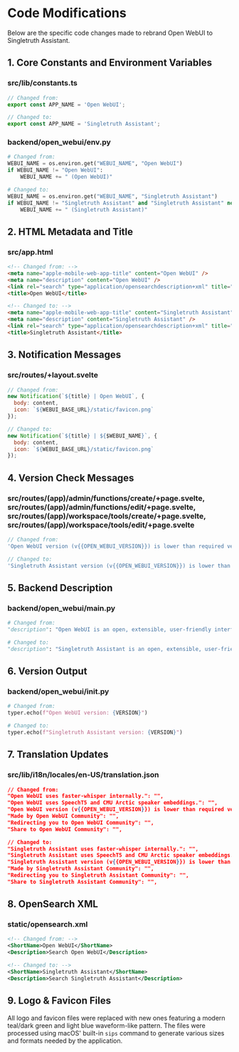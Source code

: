 # Code Modifications

Below are the specific code changes made to rebrand Open WebUI to Singletruth Assistant.

## 1. Core Constants and Environment Variables

### src/lib/constants.ts
```typescript
// Changed from:
export const APP_NAME = 'Open WebUI';

// Changed to:
export const APP_NAME = 'Singletruth Assistant';
```

### backend/open_webui/env.py
```python
# Changed from:
WEBUI_NAME = os.environ.get("WEBUI_NAME", "Open WebUI")
if WEBUI_NAME != "Open WebUI":
    WEBUI_NAME += " (Open WebUI)"

# Changed to:
WEBUI_NAME = os.environ.get("WEBUI_NAME", "Singletruth Assistant")
if WEBUI_NAME != "Singletruth Assistant" and "Singletruth Assistant" not in WEBUI_NAME:
    WEBUI_NAME += " (Singletruth Assistant)"
```

## 2. HTML Metadata and Title

### src/app.html
```html
<!-- Changed from: -->
<meta name="apple-mobile-web-app-title" content="Open WebUI" />
<meta name="description" content="Open WebUI" />
<link rel="search" type="application/opensearchdescription+xml" title="Open WebUI" href="/opensearch.xml" />
<title>Open WebUI</title>

<!-- Changed to: -->
<meta name="apple-mobile-web-app-title" content="Singletruth Assistant" />
<meta name="description" content="Singletruth Assistant" />
<link rel="search" type="application/opensearchdescription+xml" title="Singletruth Assistant" href="/opensearch.xml" />
<title>Singletruth Assistant</title>
```

## 3. Notification Messages

### src/routes/+layout.svelte
```javascript
// Changed from:
new Notification(`${title} | Open WebUI`, {
  body: content,
  icon: `${WEBUI_BASE_URL}/static/favicon.png`
});

// Changed to:
new Notification(`${title} | ${$WEBUI_NAME}`, {
  body: content,
  icon: `${WEBUI_BASE_URL}/static/favicon.png`
});
```

## 4. Version Check Messages

### src/routes/(app)/admin/functions/create/+page.svelte, src/routes/(app)/admin/functions/edit/+page.svelte, src/routes/(app)/workspace/tools/create/+page.svelte, src/routes/(app)/workspace/tools/edit/+page.svelte
```javascript
// Changed from:
'Open WebUI version (v{{OPEN_WEBUI_VERSION}}) is lower than required version (v{{REQUIRED_VERSION}})'

// Changed to:
'Singletruth Assistant version (v{{OPEN_WEBUI_VERSION}}) is lower than required version (v{{REQUIRED_VERSION}})'
```

## 5. Backend Description

### backend/open_webui/main.py
```python
# Changed from:
"description": "Open WebUI is an open, extensible, user-friendly interface for AI that adapts to your workflow."

# Changed to:
"description": "Singletruth Assistant is an open, extensible, user-friendly interface for AI that adapts to your workflow."
```

## 6. Version Output

### backend/open_webui/__init__.py
```python
# Changed from:
typer.echo(f"Open WebUI version: {VERSION}")

# Changed to:
typer.echo(f"Singletruth Assistant version: {VERSION}")
```

## 7. Translation Updates

### src/lib/i18n/locales/en-US/translation.json
```json
// Changed from:
"Open WebUI uses faster-whisper internally.": "",
"Open WebUI uses SpeechT5 and CMU Arctic speaker embeddings.": "",
"Open WebUI version (v{{OPEN_WEBUI_VERSION}}) is lower than required version (v{{REQUIRED_VERSION}})": "",
"Made by Open WebUI Community": "",
"Redirecting you to Open WebUI Community": "",
"Share to Open WebUI Community": "",

// Changed to:
"Singletruth Assistant uses faster-whisper internally.": "",
"Singletruth Assistant uses SpeechT5 and CMU Arctic speaker embeddings.": "",
"Singletruth Assistant version (v{{OPEN_WEBUI_VERSION}}) is lower than required version (v{{REQUIRED_VERSION}})": "",
"Made by Singletruth Assistant Community": "",
"Redirecting you to Singletruth Assistant Community": "",
"Share to Singletruth Assistant Community": "",
```

## 8. OpenSearch XML

### static/opensearch.xml
```xml
<!-- Changed from: -->
<ShortName>Open WebUI</ShortName>
<Description>Search Open WebUI</Description>

<!-- Changed to: -->
<ShortName>Singletruth Assistant</ShortName>
<Description>Search Singletruth Assistant</Description>
```

## 9. Logo & Favicon Files

All logo and favicon files were replaced with new ones featuring a modern teal/dark green and light blue waveform-like pattern. The files were processed using macOS' built-in `sips` command to generate various sizes and formats needed by the application.